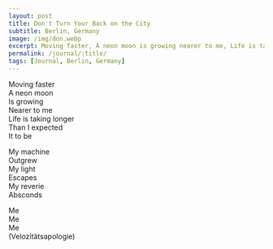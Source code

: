 ```yaml
---
layout: post
title: Don't Turn Your Back on the City
subtitle: Berlin, Germany
image: /img/don.webp
excerpt: Moving faster, A neon moon is growing nearer to me, Life is taking longer than I expected it to be ...
permalink: /journal/:title/
tags: [Journal, Berlin, Germany]
---
```


Moving faster  
A neon moon  
Is growing  
Nearer to me  
Life is taking longer  
Than I expected  
It to be  
  
My machine  
Outgrew  
My light  
Escapes  
My reverie  
Absconds  
  
Me  
Me  
Me  
(Velozitätsapologie)
